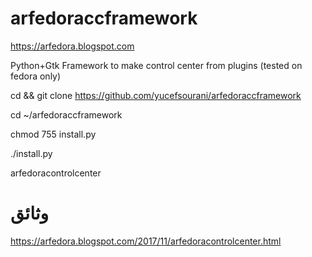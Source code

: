 # arfedoraccframework
https://arfedora.blogspot.com

Python+Gtk Framework to make control center from plugins (tested on fedora only)

cd && git clone https://github.com/yucefsourani/arfedoraccframework

cd ~/arfedoraccframework

chmod 755 install.py

./install.py

arfedoracontrolcenter

# وثائق
https://arfedora.blogspot.com/2017/11/arfedoracontrolcenter.html
